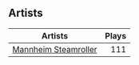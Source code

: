 ## Artists
Artists | Plays 
----- | -----: 
[Mannheim Steamroller](/artists/mannheim-steamroller-39605) | 111

